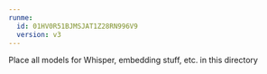 ```yaml
---
runme:
  id: 01HV0R51BJMSJAT1Z28RN996V9
  version: v3
---
```


Place all models for Whisper, embedding stuff, etc. in this directory